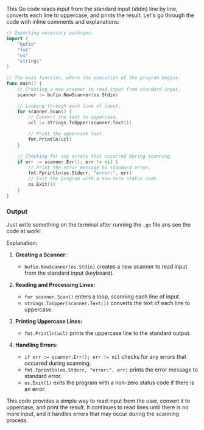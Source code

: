 This Go code reads input from the standard input (stdin) line by line, converts each line to uppercase, and prints the result. Let's go through the code with inline comments and explanations:

```go
// Importing necessary packages.
import (
	"bufio"
	"fmt"
	"os"
	"strings"
)

// The main function, where the execution of the program begins.
func main() {
	// Creating a new scanner to read input from standard input.
	scanner := bufio.NewScanner(os.Stdin)

	// Looping through each line of input.
	for scanner.Scan() {
		// Convert the text to uppercase.
		ucl := strings.ToUpper(scanner.Text())

		// Print the uppercase text.
		fmt.Println(ucl)
	}

	// Checking for any errors that occurred during scanning.
	if err := scanner.Err(); err != nil {
		// Print the error message to standard error.
		fmt.Fprintln(os.Stderr, "error:", err)
		// Exit the program with a non-zero status code.
		os.Exit(1)
	}
}
```

### Output
Just write something on the terminal after running the `.go` file ans see the code at work!

Explanation:

1. **Creating a Scanner:**
   - `bufio.NewScanner(os.Stdin)` creates a new scanner to read input from the standard input (keyboard).

2. **Reading and Processing Lines:**
   - `for scanner.Scan()` enters a loop, scanning each line of input.
   - `strings.ToUpper(scanner.Text())` converts the text of each line to uppercase.

3. **Printing Uppercase Lines:**
   - `fmt.Println(ucl)` prints the uppercase line to the standard output.

4. **Handling Errors:**
   - `if err := scanner.Err(); err != nil` checks for any errors that occurred during scanning.
   - `fmt.Fprintln(os.Stderr, "error:", err)` prints the error message to standard error.
   - `os.Exit(1)` exits the program with a non-zero status code if there is an error.

This code provides a simple way to read input from the user, convert it to uppercase, and print the result. It continues to read lines until there is no more input, and it handles errors that may occur during the scanning process.